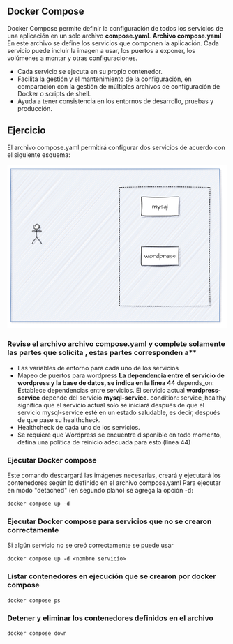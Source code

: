 ## Docker Compose

Docker Compose permite definir la configuración de todos los servicios de una aplicación en un solo archivo **compose.yaml**.
**Archivo compose.yaml**
En este archivo  se define los servicios que componen la aplicación. 
Cada servicio puede incluir la imagen a usar, los puertos a exponer, los volúmenes a montar y otras configuraciones.
- Cada servicio se ejecuta en su propio contenedor. 
- Facilita la gestión y el mantenimiento de la configuración, en comparación con la gestión de múltiples archivos de configuración de Docker o scripts de shell. 
- Ayuda a tener consistencia en los entornos de desarrollo, pruebas y producción.


## Ejercicio
El archivo compose.yaml permitirá configurar dos servicios de acuerdo con el siguiente esquema:

![Escenario docker compose](escenario-docker-compose.png)

### Revise el archivo archivo compose.yaml y complete solamente las partes que solicita <valor>, estas partes corresponden a**
- Las variables de entorno para cada uno de los servicios
- Mapeo de puertos para wordpress 
**La dependencia entre el servicio de wordpress y la base de datos, se indica en la línea 44**
depends_on: Establece dependencias entre servicios. El servicio actual **wordpress-service** depende del servicio **mysql-service**.
condition: service_healthy significa que el servicio actual solo se iniciará después de que el servicio mysql-service esté en un estado saludable, es decir, después de que pase su healthcheck.
- Healthcheck de cada uno de los servicios.
- Se requiere que Wordpress se encuentre disponible en todo momento, defina una política de reinicio adecuada para esto (línea 44)

### Ejecutar Docker compose
Este comando descargará las imágenes necesarias, creará y ejecutará los contenedores según lo definido en el archivo compose.yaml
Para ejecutar en modo "detached" (en segundo plano) se agrega la opción -d:
```
docker compose up -d
```

### Ejecutar Docker compose para servicios que no se crearon correctamente
Si algún servicio no se creó correctamente se puede usar
```
docker compose up -d <nombre servicio>
```

### Listar contenedores en ejecución que se crearon por docker compose
```
docker compose ps
```

### Detener y eliminar los contenedores definidos en el archivo
```
docker compose down
```